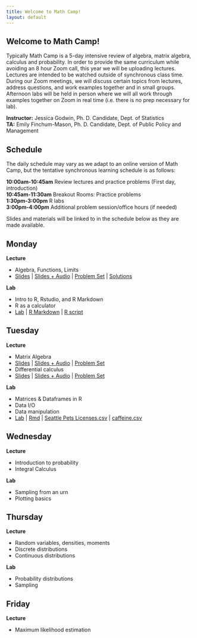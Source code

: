 ```yaml
---
title: Welcome to Math Camp!
layout: default
---
```


## Welcome to Math Camp!

Typically Math Camp is a 5-day intensive review of algebra, matrix algebra, calculus and probability. In order to provide the same curriculum while avoiding an 8 hour Zoom call, this year we will be uploading lectures. Lectures are intended to be watched outside of synchronous class time. During our Zoom meetings, we will discuss certain topics from lectures, address questions, and work examples together and in small groups. Afternoon labs will be held in person where we will all work through examples together on Zoom in real time (i.e. there is no prep necessary for lab).

  **Instructor:** Jessica Godwin, Ph. D. Candidate, Dept. of Statistics  
  **TA:** Emily Finchum-Mason, Ph. D. Candidate, Dept. of Public Policy and Management  

## Schedule

The daily schedule may vary as we adapt to an online version of Math Camp, but the tentative synchronous learning schedule is as follows:  

  **10:00am-10:45am**  Review lectures and practice problems (First day, introduction)  
  **10:45am-11:30am**  Breakout Rooms: Practice problems  
  **1:30pm-3:00pm**    R labs  
  **3:00pm-4:00pm**    Additional problem session/office hours (if needed)  

Slides and materials will be linked to in the schedule below as they are made available.

## Monday
**Lecture**
 * Algebra, Functions, Limits
 * [Slides](https://jlgodwin.github.io/MathCamp/Lectures/Lecture1_20200921.pdf) \| [Slides + Audio](https://washington.zoom.us/rec/share/HxmHkU5xjizORXgxxWlQMklhTiZwpBS3x03l3salzbu1NUJG2LQramibL-47ayOG.PWT7sDgR-TEf0qV2?startTime=1600665456000) \| [Problem Set](https://jlgodwin.github.io/MathCamp/ProblemSets/problemset1.pdf) \| [Solutions](https://jlgodwin.github.io/MathCamp/ProblemSets/solutions1.pdf)
 
**Lab**
 * Intro to R, Rstudio, and R Markdown
 * R as a calculator
 * [Lab](https://jlgodwin.github.io/MathCamp/Labs/Rlab1.html) \| [R Markdown](https://jlgodwin.github.io/MathCamp/Labs/Rlab1.Rmd) \| [R script](https://jlgodwin.github.io/MathCamp/Labs/Rlab1.R) 

## Tuesday
**Lecture**
 * Matrix Algebra
 * [Slides](https://jlgodwin.github.io/MathCamp/Lectures/Lecture2.pdf) \| [Slides + Audio](https://washington.zoom.us/rec/share/YBGP0Ne3CYjZYgYxBgnxz5ww39jh43sByWjUcfXJBvZuhV32hXeEjUhhqysYMlgS.MoWItClaoR4jihen?startTime=1600727899000) \| [Problem Set](https://jlgodwin.github.io/MathCamp/ProblemSets/problemset2.pdf)
 * Differential calculus
 * [Slides](https://jlgodwin.github.io/MathCamp/Lectures/Lecture3.pdf) \| [Slides + Audio](
 https://washington.zoom.us/rec/share/rskeDKGYdbRzQ8-ZV7ZimbPeAzjMNjSwChMd2Uv73-4zyFr_R09hW45AgjFgqiz8.GgznZ0uFH4kDIEHw?startTime=1600732333000) \| [Problem Set](https://jlgodwin.github.io/MathCamp/ProblemSets/problemset3.pdf)
 
**Lab**
* Matrices & Dataframes in R
* Data I/O
* Data manipulation
* [Lab](https://jlgodwin.github.io/MathCamp/Labs/RLab2.html) \| [Rmd](https://jlgodwin.github.io/MathCamp/Labs/Rlab2.Rmd) \| [Seattle Pets Licenses.csv](https://jlgodwin.github.io/MathCamp/Labs/Seattle_Pet_Licenses.csv) \| [caffeine.csv](https://jlgodwin.github.io/MathCamp/Labs/caffeine.csv)

## Wednesday
**Lecture**
* Introduction to probability
* Integral Calculus

**Lab**
* Sampling from an urn
* Plotting basics

## Thursday
**Lecture**
 * Random variables, densities, moments
 * Discrete distributions
 * Continuous distributions 
 
**Lab**
 * Probability distributions
 * Sampling
 
## Friday
**Lecture**
 * Maximum likelihood estimation

